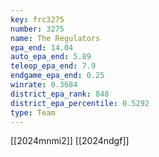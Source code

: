```yaml
---
key: frc3275
number: 3275
name: The Regulators
epa_end: 14.04
auto_epa_end: 5.89
teleop_epa_end: 7.9
endgame_epa_end: 0.25
winrate: 0.3684
district_epa_rank: 848
district_epa_percentile: 0.5292
type: Team
---
```

[[2024mnmi2]]
[[2024ndgf]]
